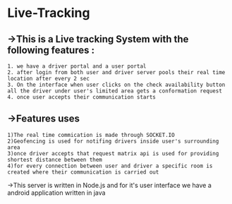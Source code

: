 # Live-Tracking
  ## ->This is a Live tracking System with the following features :
    1. we have a driver portal and a user portal
    2. after login from both user and driver server pools their real time location after every 2 sec
    3. On the interface when user clicks on the check availability button all the driver under user's limited area gets a conformation request
    4. once user accepts their communication starts
    
 ## ->Features uses
    1)The real time commication is made through SOCKET.IO
    2)Geofencing is used for notifing drivers inside user's surrounding area
    3)once driver accepts that request matrix api is used for providing shortest distance between them
    4)for every connection between user and driver a specific room is created where their communication is carried out
    
   ->This server is written in Node.js and for it's user interface we have a android application written in java
   

